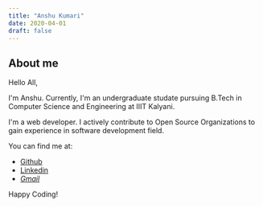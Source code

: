 ```yaml
---
title: "Anshu Kumari"
date: 2020-04-01
draft: false
---
```


## About me
Hello All,

I'm Anshu. Currently, I'm an undergraduate studate pursuing B.Tech in Computer Science and Engineering at IIIT Kalyani.

I'm a web developer. I actively contribute to Open Source Organizations to gain experience in software development field.

You can find me at:
- [Github](https://github.com/anshukcse/)
- [Linkedin](https://www.linkedin.com/in/anshukcse/)
- [*Gmail*](mailto:foram.anshukcse@gmail.com)

Happy Coding!